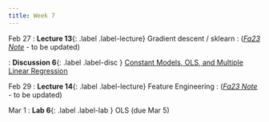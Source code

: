 ```yaml
---
title: Week 7
---
```


Feb 27
: **Lecture 13**{: .label .label-lecture} Gradient descent / sklearn
    : ([*Fa23 Note*](https://ds100.org/fa23-course-notes/gradient_descent/gradient_descent.html) - to be updated)

: **Discussion 6**{: .label .label-disc } [Constant Models, OLS, and Multiple Linear Regression](https://drive.google.com/file/d/1XdbKUvIKYVHBW3BSAXyIQIRdxm5i1iwN/view)

Feb 29
: **Lecture 14**{: .label .label-lecture} Feature Engineering
    : ([*Fa23 Note*](https://ds100.org/fa23-course-notes/feature_engineering/feature_engineering.html) - to be updated)

Mar 1
: **Lab 6**{: .label .label-lab }  OLS (due Mar 5)